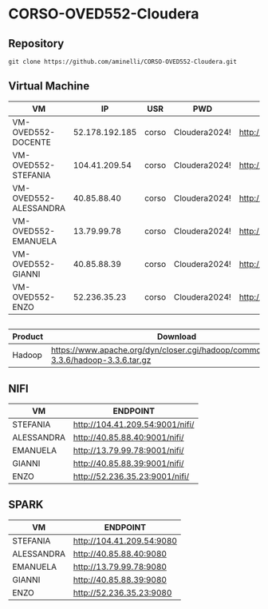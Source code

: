 # CORSO-OVED552-Cloudera

## Repository

```shell
git clone https://github.com/aminelli/CORSO-OVED552-Cloudera.git
```

## Virtual Machine

| VM                    | IP             | USR   | PWD           | PORTAINER                 |
| --------------------- | -------------  | ----- | ------------- | ------------------------- |
| VM-OVED552-DOCENTE    | 52.178.192.185 | corso | Cloudera2024! | http://104.41.209.54:9998 |
| VM-OVED552-STEFANIA   | 104.41.209.54  | corso | Cloudera2024! | http://104.41.209.54:9998 |
| VM-OVED552-ALESSANDRA | 40.85.88.40    | corso | Cloudera2024! | http://40.85.88.40:9998   |
| VM-OVED552-EMANUELA   | 13.79.99.78    | corso | Cloudera2024! | http://13.79.99.78:9998   |
| VM-OVED552-GIANNI     | 40.85.88.39    | corso | Cloudera2024! | http://40.85.88.39:9998   |
| VM-OVED552-ENZO       | 52.236.35.23   | corso | Cloudera2024! | http://52.236.35.23:9998  |


##
| Product                    | Download             | 
| - | - |
| Hadoop | https://www.apache.org/dyn/closer.cgi/hadoop/common/hadoop-3.3.6/hadoop-3.3.6.tar.gz |


## NIFI

| VM         | ENDPOINT                        |
| ---------- | ------------------------------- |
| STEFANIA   | http://104.41.209.54:9001/nifi/ |
| ALESSANDRA | http://40.85.88.40:9001/nifi/   |
| EMANUELA   | http://13.79.99.78:9001/nifi/   |
| GIANNI     | http://40.85.88.39:9001/nifi/   |
| ENZO       | http://52.236.35.23:9001/nifi/  |

## SPARK

| VM         | ENDPOINT                  |
| ---------- | ------------------------- |
| STEFANIA   | http://104.41.209.54:9080 |
| ALESSANDRA | http://40.85.88.40:9080   |
| EMANUELA   | http://13.79.99.78:9080   |
| GIANNI     | http://40.85.88.39:9080   |
| ENZO       | http://52.236.35.23:9080  |
